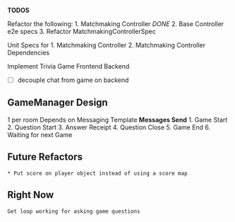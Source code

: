 **TODOS**

Refactor the following:
	1. Matchmaking Controller *DONE*
	2. Base Controller e2e specs
	3. Refactor MatchmakingControllerSpec
	
Unit Specs for 
	1. Matchmaking Controller
	2. Matchmaking Controller Dependencies
	

Implement Trivia Game
	Frontend
	Backend

- [ ] decouple chat from game on backend

	
## GameManager Design

1 per room
Depends on Messaging Template
	**Messages Send**
		1. Game	Start
		2. Question Start
		3. Answer Receipt
		4. Question Close
		5. Game End
		6. Waiting for next Game
		
		
## Future Refactors
	
	* Put score on player object instead of using a score map
	
## Right Now

	Get loop working for asking game questions
	